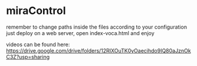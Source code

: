 # miraControl

remember to change paths inside the files according to your configuration
just deploy on a web server, open index-voca.html and enjoy

videos can be found here: https://drive.google.com/drive/folders/12RIXOuTK0yOaecihdo9IQ80aJznOkC3Z?usp=sharing

